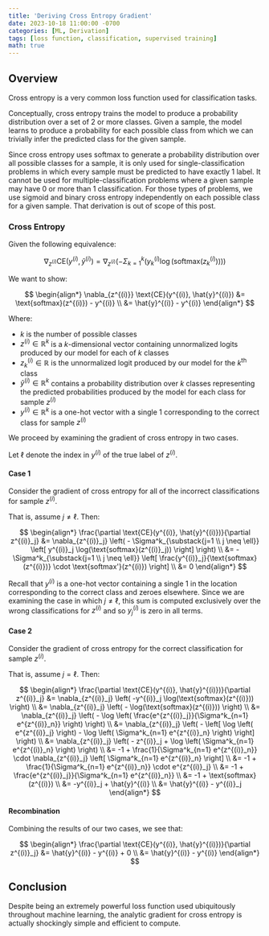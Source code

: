 ```yaml
---
title: 'Deriving Cross Entropy Gradient'
date: 2023-10-18 11:00:00 -0700
categories: [ML, Derivation]
tags: [loss function, classification, supervised training]
math: true
---
```

## Overview
Cross entropy is a very common loss function used for classification tasks.

Conceptually, cross entropy trains the model to produce a probability distribution over a set of 2 or more classes. Given a sample, the model learns to produce a probability for each possible class from which we can trivially infer the predicted class for the given sample.

Since cross entropy uses softmax to generate a probability distribution over all possible classes for a sample, it is only used for single-classification problems in which every sample must be predicted to have exactly 1 label. It cannot be used for multiple-classification problems where a given sample may have 0 or more than 1 classification. For those types of problems, we use sigmoid and binary cross entropy independently on each possible class for a given sample. That derivation is out of scope of this post.

### Cross Entropy
Given the following equivalence:

$$
\nabla_{z^{(i)}} \text{CE}(y^{(i)}, \hat{y}^{(i)}) = \nabla_{z^{(i)}} \left( - \Sigma^k_{k=1} \left( y^{(i)}_k \log(\text{softmax}(z^{(i)}_k)) \right) \right)
$$

We want to show:

$$
\begin{align*}
  \nabla_{z^{(i)}} \text{CE}(y^{(i)}, \hat{y}^{(i)}) &= \text{softmax}(z^{(i)}) - y^{(i)} \\
  &= \hat{y}^{(i)} - y^{(i)}
\end{align*}
$$

Where:
- $k$ is the number of possible classes
- $z^{(i)} \in \mathbb{R}^k$ is a $k$-dimensional vector containing unnormalized logits produced by our model for each of $k$ classes
- $z^{(i)}_k \in \mathbb{R}$ is the unnormalized logit produced by our model for the $k^{\text{th}}$ class
- $\hat{y}^{(i)} \in \mathbb{R}^k$ contains a probability distribution over $k$ classes representing the predicted probabilities produced by the model for each class for sample $z^{(i)}$
- $y^{(i)} \in \mathbb{R}^k$ is a one-hot vector with a single $1$ corresponding to the correct class for sample $z^{(i)}$

We proceed by examining the gradient of cross entropy in two cases.

Let $\ell$ denote the index in $y^{(i)}$ of the true label of $z^{(i)}$.

#### Case 1
Consider the gradient of cross entropy for all of the incorrect classifications for sample $z^{(i)}$.

That is, assume $j \neq \ell$. Then:

$$
\begin{align*}
  \frac{\partial \text{CE}(y^{(i)}, \hat{y}^{(i)})}{\partial z^{(i)}_j} &= \nabla_{z^{(i)}_j} \left( - \Sigma^k_{\substack{j=1 \\ j \neq \ell}} \left[ y^{(i)}_j \log(\text{softmax}(z^{(i)}_j)) \right] \right) \\
  &= - \Sigma^k_{\substack{j=1 \\ j \neq \ell}} \left[ \frac{y^{(i)}_j}{\text{softmax}(z^{(i)})} \cdot \text{softmax'}(z^{(i)}) \right] \\
  &= 0
\end{align*}
$$

Recall that $y^{(i)}$ is a one-hot vector containing a single $1$ in the location corresponding to the correct class and zeroes elsewhere. Since we are examining the case in which $j \neq \ell$, this sum is computed exclusively over the wrong classifications for $z^{(i)}$ and so $y^{(i)}_j$ is zero in all terms. 

#### Case 2
Consider the gradient of cross entropy for the correct classification for sample $z^{(i)}$.

That is, assume $j = \ell$. Then:

$$
\begin{align*}
  \frac{\partial \text{CE}(y^{(i)}, \hat{y}^{(i)})}{\partial z^{(i)}_j} &= \nabla_{z^{(i)}_j} \left( -y^{(i)}_j \log(\text{softmax}(z^{(i)})) \right) \\
  &= \nabla_{z^{(i)}_j} \left( - \log(\text{softmax}(z^{(i)})) \right) \\
  &= \nabla_{z^{(i)}_j} \left( - \log \left( \frac{e^{z^{(i)}_j}}{\Sigma^k_{n=1} e^{z^{(i)}_n}} \right) \right) \\
  &= \nabla_{z^{(i)}_j} \left( - \left[ \log \left( e^{z^{(i)}_j} \right) - \log \left( \Sigma^k_{n=1} e^{z^{(i)}_n} \right) \right] \right) \\
  &= \nabla_{z^{(i)}_j} \left( - z^{(i)}_j + \log \left( \Sigma^k_{n=1} e^{z^{(i)}_n} \right) \right) \\
  &= -1 + \frac{1}{\Sigma^k_{n=1} e^{z^{(i)}_n}} \cdot \nabla_{z^{(i)}_j} \left[ \Sigma^k_{n=1} e^{z^{(i)}_n} \right] \\
  &= -1 + \frac{1}{\Sigma^k_{n=1} e^{z^{(i)}_n}} \cdot e^{z^{(i)}_j} \\
  &= -1 + \frac{e^{z^{(i)}_j}}{\Sigma^k_{n=1} e^{z^{(i)}_n}} \\
  &= -1 + \text{softmax}(z^{(i)}) \\
  &= -y^{(i)}_j + \hat{y}^{(i)} \\
  &= \hat{y}^{(i)} - y^{(i)}_j
\end{align*}
$$

#### Recombination
Combining the results of our two cases, we see that:

$$
\begin{align*}
  \frac{\partial \text{CE}(y^{(i)}, \hat{y}^{(i)})}{\partial z^{(i)}_j} &= \hat{y}^{(i)} - y^{(i)} + 0 \\
  &= \hat{y}^{(i)} - y^{(i)}
\end{align*}
$$

## Conclusion
Despite being an extremely powerful loss function used ubiquitously throughout machine learning, the analytic gradient for cross entropy is actually shockingly simple and efficient to compute.